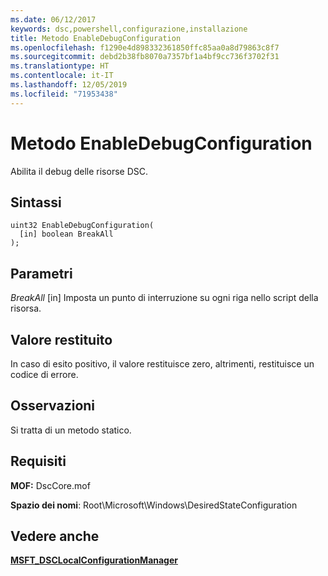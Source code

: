 ```yaml
---
ms.date: 06/12/2017
keywords: dsc,powershell,configurazione,installazione
title: Metodo EnableDebugConfiguration
ms.openlocfilehash: f1290e4d898332361850ffc85aa0a8d79863c8f7
ms.sourcegitcommit: debd2b38fb8070a7357bf1a4bf9cc736f3702f31
ms.translationtype: HT
ms.contentlocale: it-IT
ms.lasthandoff: 12/05/2019
ms.locfileid: "71953438"
---
```

# <a name="enabledebugconfiguration-method"></a>Metodo EnableDebugConfiguration

Abilita il debug delle risorse DSC.

## <a name="syntax"></a>Sintassi

```mof
uint32 EnableDebugConfiguration(
  [in] boolean BreakAll
);
```

## <a name="parameters"></a>Parametri

*BreakAll* \[in\] Imposta un punto di interruzione su ogni riga nello script della risorsa.

## <a name="return-value"></a>Valore restituito

In caso di esito positivo, il valore restituisce zero, altrimenti, restituisce un codice di errore.

## <a name="remarks"></a>Osservazioni

Si tratta di un metodo statico.

## <a name="requirements"></a>Requisiti

**MOF:** DscCore.mof

**Spazio dei nomi**: Root\Microsoft\Windows\DesiredStateConfiguration

## <a name="see-also"></a>Vedere anche

[**MSFT_DSCLocalConfigurationManager**](msft-dsclocalconfigurationmanager.md)

